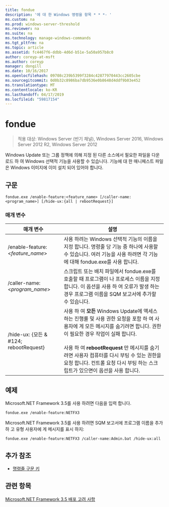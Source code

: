 ```yaml
---
title: fondue
description: '에 대 한 Windows 명령을 항목 * * *- '
ms.custom: na
ms.prod: windows-server-threshold
ms.reviewer: na
ms.suite: na
ms.technology: manage-windows-commands
ms.tgt_pltfrm: na
ms.topic: article
ms.assetid: fc4467f6-ddbb-4d6d-b51e-5a50a957b8c0
author: coreyp-at-msft
ms.author: coreyp
manager: dongill
ms.date: 10/16/2017
ms.openlocfilehash: 09708c239b5399f3284c42877970443cc2605cbe
ms.sourcegitcommit: 0d0b32c8986ba7db9536e0b8648d4ddf9b03e452
ms.translationtype: MT
ms.contentlocale: ko-KR
ms.lasthandoff: 04/17/2019
ms.locfileid: "59817154"
---
```

# <a name="fondue"></a>fondue

>적용 대상: Windows Server (반기 채널), Windows Server 2016, Windows Server 2012 R2, Windows Server 2012

Windows Update 또는 그룹 정책에 의해 지정 된 다른 소스에서 필요한 파일을 다운로드 하 여 Windows 선택적 기능을 사용할 수 있습니다. 기능에 대 한 매니페스트 파일은 Windows 이미지에 이미 설치 되어 있어야 합니다. 
## <a name="syntax"></a>구문
```
fondue.exe /enable-feature:<feature_name> [/caller-name:<program_name>] [/hide-ux:{all | rebootRequest}]
```
### <a name="parameters"></a>매개 변수
|매개 변수|설명|
|-------|--------|
|/enable-feature:<*feature_name*>|사용 하려는 Windows 선택적 기능의 이름을 지정 합니다. 명령줄 당 기능 중 하나에 사용할 수 있습니다. 여러 기능을 사용 하려면 각 기능에 대해 fondue.exe를 사용 합니다.|
|/caller-name:<*program_name*>|스크립트 또는 배치 파일에서 fondue.exe를 호출할 때 프로그램이 나 프로세스 이름을 지정 합니다. 이 옵션을 사용 하 여 오류가 발생 하는 경우 프로그램 이름을 SQM 보고서에 추가할 수 있습니다.|
|/hide-ux: {모든 & #124; rebootRequest}|사용 하 여 **모든** Windows Update에 액세스 하는 진행률 및 사용 권한 요청을 포함 하 여 사용자에 게 모든 메시지를 숨기려면 합니다. 권한이 필요한 경우 작업이 실패 합니다.<br /><br />사용 하 여 **rebootRequest** 만 메시지를 숨기려면 사용자 컴퓨터를 다시 부팅 수 있는 권한을 요청 합니다. 컨트롤 요청 다시 부팅 하는 스크립트가 있으면이 옵션을 사용 합니다.|
## <a name="BKMK_Examples"></a>예제
Microsoft.NET Framework 3.5를 사용 하려면 다음을 입력 합니다.
```
fondue.exe /enable-feature:NETFX3
```
Microsoft.NET Framework 3.5를 사용 하려면 SQM 보고서에 프로그램 이름을 추가 하 고 유형 사용자에 게 메시지를 표시 하지:
```
fondue.exe /enable-feature:NETFX3 /caller-name:Admin.bat /hide-ux:all
```
## <a name="additional-references"></a>추가 참조
-   [명령줄 구문 키](command-line-syntax-key.md)
## <a name="see-also"></a>관련 항목
[Microsoft.NET Framework 3.5 배포 고려 사항](https://go.microsoft.com/fwlink/?LinkId=248869)
